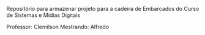 Repositório para armazenar projeto para a cadeira de Embarcados do Curso de
Sistemas e Mídias Digitais

Professor: Clemilson
Mestrando: Alfredo
